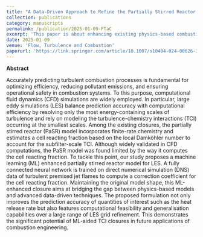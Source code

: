 ```yaml
---
title: "A Data-Driven Approach to Refine the Partially Stirred Reactor Closure for Turbulent Premixed Flames"
collection: publications
category: manuscripts
permalink: /publication/2025-01-09-FTaC
excerpt: 'This paper is about enhancing existing physics-based combustion sub-grid models with Neural Networks.'
date: 2025-01-09
venue: 'Flow, Turbulence and Combustion'
paperurl: 'https://link.springer.com/article/10.1007/s10494-024-00626-3'
---
```


**Abstract**

Accurately predicting turbulent combustion processes is fundamental for optimizing efficiency, reducing pollutant emissions, and ensuring operational safety in combustion systems. To this purpose, computational fluid dynamics (CFD) simulations are widely employed. In particular, large eddy simulations (LES) balance prediction accuracy with computational efficiency by resolving only the most energy-containing scales of turbulence and rely on modeling the turbulence-chemistry interactions (TCI) occurring at the smallest scales. Among the existing closures, the partially stirred reactor (PaSR) model incorporates finite-rate chemistry and estimates a cell reacting fraction based on the local Damköhler number to account for the subfilter-scale TCI. Although widely validated in CFD computations, the PaSR model was found limited by the way it computes the cell reacting fraction. To tackle this point, our study proposes a machine learning (ML) enhanced partially stirred reactor model for LES. A fully connected neural network is trained on direct numerical simulation (DNS) data of turbulent premixed jet flames to compute a correction coefficient for the cell reacting fraction. Maintaining the original model shape, this ML-enhanced closure aims at bridging the gap between physics-based models and advanced data-driven techniques. The proposed formulation not only improves the prediction accuracy of quantities of interest such as the heat release rate but also features computational feasibility and generalisation capabilities over a large range of LES grid refinement. This demonstrates the significant potential of ML-aided TCI closures in future applications of combustion engineering.
